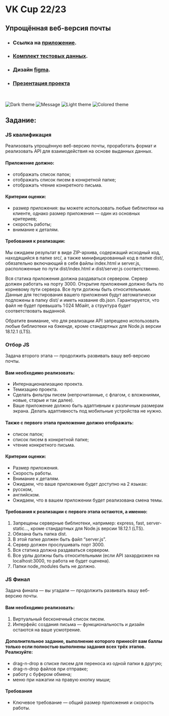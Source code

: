 # VK Cup 22/23

## Упрощённая веб-версия почты

- ### Ссылка на [приложение](http://petwebmail.freemyip.com).
- ### [Комплект тестовых данных](https://cloud.mail.ru/public/kLv4/mYrohjF9k).
- ### Дизайн [figma](<https://www.figma.com/file/TUIFDmBXvhjeqHdIv3KW7f/VK-Cup-2022-(2)>).
- ### [Презентация проекта](https://docs.google.com/presentation/d/1EKmwgqBBrcyU9DvVRfKy7KlfONIlUulJS9pQHHUdUOs/edit?usp=sharing)

<br/>

![Dark theme](https://i.imgur.com/Xu98oZY.png "Dark theme")
![Message](https://i.imgur.com/y7I8ZXK.png "Message")
![Light theme](https://i.imgur.com/DVg21s4.png "Light theme")
![Colored theme](https://i.imgur.com/KHASe2n.png "Colored theme")

## Задание:

### JS квалификация

Реализовать упрощённую веб-версию почты, проработать формат и реализовать API для взаимодействия на основе выданных данных.

#### Приложение должно:

- отображать список папок;
- отображать список писем в конкретной папке;
- отображать чтение конкретного письма.

#### Критерии оценки:

- размер приложения: вы можете использовать любые библиотеки на клиенте, однако размер приложения — один из основных критериев;
- скорость работы;
- внимание к деталям.

#### Требования к реализации:

Мы ожидаем результат в виде ZIP-архива, содержащий исходный код, находящийся в папке src/, а также минифицированный код в папке dist/, обязательно включающий в себя файлы index.html и server.js, расположенные по пути dist/index.html и dist/server.js соответственно.

Вся статика приложения должна раздаваться сервером. Сервер должен работать на порту 3000. Открытие приложения должно быть по корневому пути сервера. Все пути должны быть относительными. Данные для тестирования вашего приложения будут автоматически подложены в папку dist/ и иметь название db.json. Гарантируется, что файл не будет превышать 1 024 Мбайт, а структура будет соответствовать выданной.

Обратите внимание, что для реализации API запрещено использовать любые библиотеки на бэкенде, кроме стандартных для Node.js версии 18.12.1 (LTS).

### Отбор JS

Задача второго этапа — продолжить развивать вашу веб-версию почты.

#### Вам необходимо реализовать:

- Интернационализацию проекта.
- Темизацию проекта.
- Сделать фильтры писем (непрочитанные, с флагом, с вложениями, новые, старые и так далее).
- Ваше приложение должно быть адаптивным к различным размерам экрана. Делать адаптивность под мобильные устройства не нужно.

#### Также с первого этапа приложение должно отображать:

- список папок;
- список писем в конкретной папке;
- чтение конкретного письма.

#### Критерии оценки:

- Размер приложения.
- Скорость работы.
- Внимание к деталям.
- Ожидаем, что ваше приложение будет доступно на 2 языках:
- русском,
- английском.
- Ожидаем, что в вашем приложении будет реализована смена темы.

#### Требования к реализации с первого этапа остаются, а именно:

1. Запрещены серверные библиотеки, например: express, fast, server-static…, кроме стандартных для Node.js версии 18.12.1 (LTS).
2. Обязана быть папка dist.
3. В этой папке должен быть файл “server.js”.
4. Сервер должен прослушивать порт 3000.
5. Вся статика должна раздаваться сервером.
6. Все урлы должны быть относительными (если API захардкожен на localhost:3000, то работа не будет оценена).
7. Папки node_modules быть не должно.

### JS Финал

Задача финала — вы угадали — продолжить развивать вашу веб-версию почты.

#### Вам необходимо реализовать:

1. Виртуальный бесконечный список писем.
2. Интерфейс создания письма — функциональность и дизайн остаются на ваше усмотрение.

#### Дополнительное задание, выполнение которого принесёт вам баллы только если полностью выполнены задания всех трёх этапов. Реализуйте:

- drag-n-drop в списке писем для переноса из одной папки в другую;
- drag-n-drop файлов при отправке;
- работу с буфером обмена;
- меню при нажатии на правую кнопку мыши;

#### Требования

- Ключевое требование — общий размер приложения и скорость работы.
